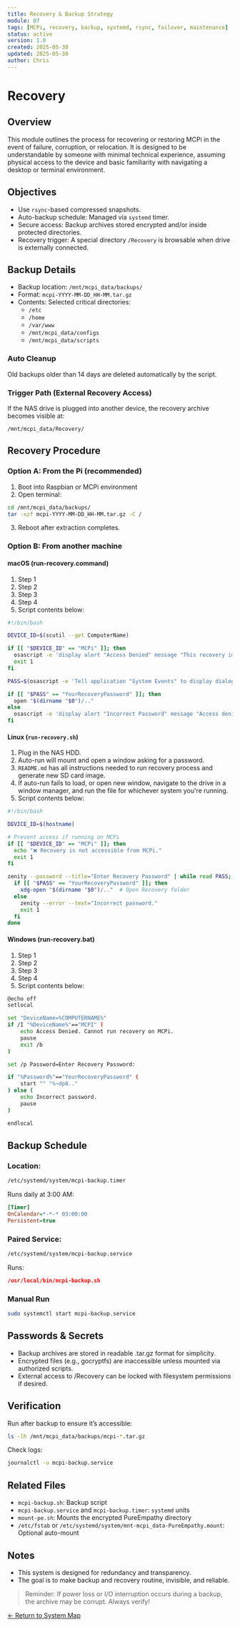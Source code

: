 ```yaml
---
title: Recovery & Backup Strategy
module: 07
tags: [MCPi, recovery, backup, systemd, rsync, failover, maintenance]
status: active
version: 1.0
created: 2025-05-30
updated: 2025-05-30
author: Chris
---
```


# Recovery
## Overview
This module outlines the process for recovering or restoring MCPi in the event of failure, corruption, or relocation. It is designed to be understandable by someone with minimal technical experience, assuming physical access to the device and basic familiarity with navigating a desktop or terminal environment.

## Objectives
- Use `rsync`-based compressed snapshots.
- Auto-backup schedule: Managed via `systemd` timer.
- Secure access: Backup archives stored encrypted and/or inside protected directories.
- Recovery trigger: A special directory `/Recovery` is browsable when drive is externally connected.

## Backup Details
- Backup location: `/mnt/mcpi_data/backups/`
- Format: `mcpi-YYYY-MM-DD_HH-MM.tar.gz`
- Contents: Selected critical directories:
	- `/etc`
	- `/home`
	- `/var/www`
	- `/mnt/mcpi_data/configs`
	- `/mnt/mcpi_data/scripts`

### Auto Cleanup
Old backups older than 14 days are deleted automatically by the script.

### Trigger Path (External Recovery Access)
If the NAS drive is plugged into another device, the recovery archive becomes visible at:
```
/mnt/mcpi_data/Recovery/
```

## Recovery Procedure
### Option A: From the Pi (recommended)

1. Boot into Raspbian or MCPi environment
2. Open terminal:
```bash
cd /mnt/mcpi_data/backups/
tar -xzf mcpi-YYYY-MM-DD_HH-MM.tar.gz -C /
```
3. Reboot after extraction completes.

### Option B: From another machine
#### macOS (run-recovery.command)
1. Step 1
2. Step 2
3. Step 3
4. Step 4
5. Script contents below:
```sh
#!/bin/bash

DEVICE_ID=$(scutil --get ComputerName)

if [[ "$DEVICE_ID" == "MCPi" ]]; then
  osascript -e 'display alert "Access Denied" message "This recovery image cannot be opened from MCPi."'
  exit 1
fi

PASS=$(osascript -e 'Tell application "System Events" to display dialog "Enter Recovery Password:" default answer "" with hidden answer' -e 'text returned of result')

if [[ "$PASS" == "YourRecoveryPassword" ]]; then
  open "$(dirname "$0")/.."
else
  osascript -e 'display alert "Incorrect Password" message "Access denied."'
fi
```

#### Linux (`run-recovery.sh`)
1. Plug in the NAS HDD.
2. Auto-run will mount and open a window asking for a password.
3. `README.md` has all instructions needed to run recovery process and generate new SD card image.
4. If auto-run fails to load, or open new window, navigate to the drive in a window manager, and run the file for whichever system you're running.
5. Script contents below:
```sh
#!/bin/bash

DEVICE_ID=$(hostname)

# Prevent access if running on MCPi
if [[ "$DEVICE_ID" == "MCPi" ]]; then
  echo "❌ Recovery is not accessible from MCPi."
  exit 1
fi

zenity --password --title="Enter Recovery Password" | while read PASS; do
  if [[ "$PASS" == "YourRecoveryPassword" ]]; then
    xdg-open "$(dirname "$0")/.."  # Open Recovery folder
  else
    zenity --error --text="Incorrect password."
    exit 1
  fi
done
```

#### Windows (run-recovery.bat)
1. Step 1
2. Step 2
3. Step 3
4. Step 4
5. Script contents below:
```sh
@echo off
setlocal

set "DeviceName=%COMPUTERNAME%"
if /I "%DeviceName%"=="MCPI" (
    echo Access Denied. Cannot run recovery on MCPi.
    pause
    exit /b
)

set /p Password=Enter Recovery Password: 

if "%Password%"=="YourRecoveryPassword" (
    start "" "%~dp0.."
) else (
    echo Incorrect password.
    pause
)

endlocal
```

## Backup Schedule

### Location: 
```bash
/etc/systemd/system/mcpi-backup.timer
```
 
Runs daily at 3:00 AM:
```ini
[Timer]
OnCalendar=*-*-* 03:00:00
Persistent=true
```

### Paired Service: 
```bash
/etc/systemd/system/mcpi-backup.service
```

Runs:
```json
/usr/local/bin/mcpi-backup.sh
```

### Manual Run
```bash
sudo systemctl start mcpi-backup.service
```

## Passwords & Secrets
- Backup archives are stored in readable .tar.gz format for simplicity.
- Encrypted files (e.g., gocryptfs) are inaccessible unless mounted via authorized scripts.
- External access to /Recovery can be locked with filesystem permissions if desired.

## Verification
Run after backup to ensure it’s accessible:
```bash
ls -lh /mnt/mcpi_data/backups/mcpi-*.tar.gz
```

Check logs:
```bash
journalctl -u mcpi-backup.service
```

## Related Files

- `mcpi-backup.sh`: Backup script
- `mcpi-backup.service` and `mcpi-backup.timer`: `systemd` units
- `mount-pe.sh`: Mounts the encrypted PureEmpathy directory
- `/etc/fstab` or `/etc/systemd/system/mnt-mcpi_data-PureEmpathy.mount`: Optional auto-mount

## Notes

- This system is designed for redundancy and transparency.
- The goal is to make backup and recovery routine, invisible, and reliable.

  

> Reminder: If power loss or I/O interruption occurs during a backup, the archive may be corrupt. Always verify!

[← Return to System Map](../MCPi_systemMap.md)
